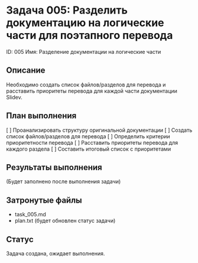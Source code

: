 # Задача 005: Разделить документацию на логические части для поэтапного перевода

ID: 005
Имя: Разделение документации на логические части

## Описание
Необходимо создать список файлов/разделов для перевода и расставить приоритеты перевода для каждой части документации Slidev.

## План выполнения
[ ] Проанализировать структуру оригинальной документации
[ ] Создать список файлов/разделов для перевода
[ ] Определить критерии приоритетности перевода
[ ] Расставить приоритеты перевода для каждого раздела
[ ] Составить итоговый список с приоритетами

## Результаты выполнения
(Будет заполнено после выполнения задачи)

## Затронутые файлы
- task_005.md
- plan.txt (будет обновлен статус задачи)

## Статус
Задача создана, ожидает выполнения.
